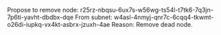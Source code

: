 Propose to remove node: r25rz-nbqsu-6ux7s-w56wg-ts54l-t7tk6-7q3jn-7p6ti-yavht-dbdbx-dqe
From subnet: w4asl-4nmyj-qnr7c-6cqq4-tkwmt-o26di-iupkq-vx4kt-asbrx-jzuxh-4ae
Reason: Remove dead node.
